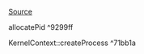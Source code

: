 [Source](https://github.com/RPCSX/rpcsx/tree/master/orbis-kernel)



allocatePid ^9299ff

KernelContext::createProcess ^71bb1a